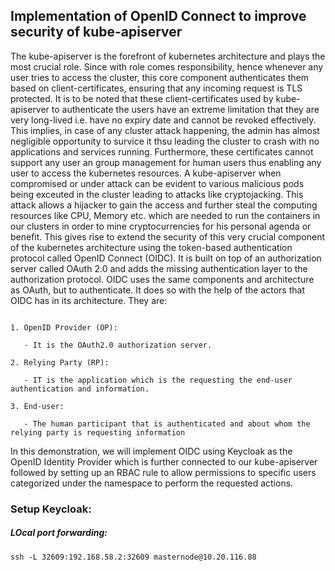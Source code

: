 ## Implementation of OpenID Connect to improve security of kube-apiserver

The kube-apiserver is the forefront of kubernetes architecture and plays the most crucial role. Since with role comes responsibility, hence whenever any user tries to access the cluster, this core component authenticates them based on client-certificates, ensuring that any incoming request is TLS protected. It is to be noted that these client-certificates used by kube-apiserver to authenticate the users have an extreme limitation that they are very long-lived i.e. have no expiry date and cannot be revoked effectively. This implies, in case of any cluster attack happening, the admin has almost negligible opportunity to survice it thsu leading the cluster to crash with no applications and services running. Furthermore, these certificates cannot support any user an group management for human users thus enabling any user to access the kubernetes resources. A kube-apiserver when compromised or under attack can be evident to various malicious pods being exceuted in the cluster leading to attacks like cryptojacking. This attack allows a hijacker to gain the access and further steal the computing resources like CPU, Memory etc. which are needed to run the containers in our clusters in order to mine cryptocurrencies for his personal agenda or benefit. This gives rise to extend the security of this very crucial component of the kubernetes architecture using the token-based authentication protocol called OpenID Connect (OIDC). It is built on top of an authorization server called OAuth 2.0 and adds the missing authentication layer to the authorization protocol. OIDC uses the same components and architecture as OAuth, but to authenticate. It does so with the help of the actors that OIDC has in its architecture. They are:

```

1. OpenID Provider (OP): 

   - It is the OAuth2.0 authorization server.

2. Relying Party (RP):

   - IT is the application which is the requesting the end-user authentication and information.

3. End-user:

   - The human participant that is authenticated and about whom the relying party is requesting information
```

In this demonstration, we will implement OIDC using Keycloak as the OpenID Identity Provider which is further connected to our kube-apiserver followed by setting up an RBAC rule to allow permissions to specific users categorized under the namespace to perform the requested actions.


### Setup Keycloak:



##### LOcal port forwarding:

```
ssh -L 32609:192.168.58.2:32609 masternode@10.20.116.88
```
